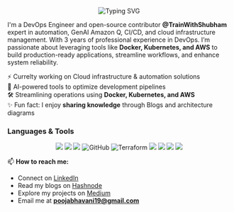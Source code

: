 <p align="center">
  <img src="https://readme-typing-svg.herokuapp.com/?lines=Hello,+tech+explorers!+%F0%9F%91%8B;Welcome+to+my+GitHub;I+am+Pooja+Bhavani;a+DevOps%2FSRE+Engineer!&font=Fira+Code&size=30&duration=4000&pause=1000&color=F7FF5F&center=true&width=800&height=90" alt="Typing SVG"/>
</p>



I'm a DevOps Engineer and open-source contributor **@TrainWithShubham** expert in automation, GenAI Amazon Q, CI/CD, and cloud infrastructure management. With 3 years of professional experience in DevOps. 
I’m passionate about leveraging tools like **Docker, Kubernetes, and AWS** to build production-ready applications, streamline workflows, and enhance system reliability.


⚡ Currelty working on Cloud infrastructure & automation solutions  
🤖 AI-powered tools to optimize development pipelines  
🛠️ Streamlining operations using **Docker, Kubernetes, and AWS**  
✨ Fun fact: I enjoy **sharing knowledge** through Blogs and architecture diagrams


### Languages & Tools

<p align="center">
  <img src="https://img.shields.io/badge/AWS-FF9900?style=for-the-badge&logo=amazon-aws&logoColor=white" />
  <img src="https://img.shields.io/badge/Bash-4EAA25?style=for-the-badge&logo=gnu-bash&logoColor=white" />
  <img src="https://img.shields.io/badge/Docker-2496ED?style=for-the-badge&logo=docker&logoColor=white" />
  <img src="https://img.shields.io/badge/GitHub-181717?style=for-the-badge&logo=github&logoColor=white" alt="GitHub" />
  <img src="https://img.shields.io/badge/Terraform-7B42BC?style=for-the-badge&logo=terraform&logoColor=white" alt="Terraform" />
  <img src="https://img.shields.io/badge/Kubernetes-326CE5?style=for-the-badge&logo=kubernetes&logoColor=white" />
  <img src="https://img.shields.io/badge/Jenkins-D24939?style=for-the-badge&logo=jenkins&logoColor=white" />
  <img src="https://img.shields.io/badge/Linux-FCC624?style=for-the-badge&logo=linux&logoColor=black" />
  <img src="https://img.shields.io/badge/Grafana-F46800?style=for-the-badge&logo=grafana&logoColor=white" />
</p>



📫 **How to reach me:**  
- Connect on [LinkedIn](https://www.linkedin.com/in/poojabhavani08-devops/)  
- Read my blogs on [Hashnode](https://hashnode.com/@Poojabhavani08)  
- Explore my projects on [Medium](https://medium.com/@poojabhavani19)  
- Email me at **poojabhavani19@gmail.com**
